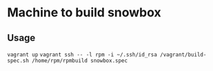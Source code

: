 Machine to build snowbox
========


Usage
-------
`vagrant up`
`vagrant ssh -- -l rpm -i ~/.ssh/id_rsa /vagrant/build-spec.sh /home/rpm/rpmbuild snowbox.spec`
